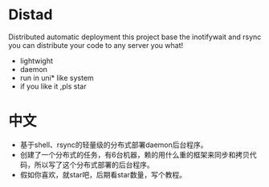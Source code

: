 # Distad



Distributed automatic deployment this project base the inotifywait and rsync you can distribute your code to any server you what!

  - lightwight
  - daemon
  - run in uni* like system
  - if you like it ,pls star 

# 中文

  - 基于shell、rsync的轻量级的分布式部署daemon后台程序。 
  - 创建了一个分布式的任务，有6台机器，赖的用什么重的框架来同步和拷贝代码，所以写了这个分布式部署的后台程序。
  - 假如你喜欢，就star吧，后期看star数量，写个教程。
